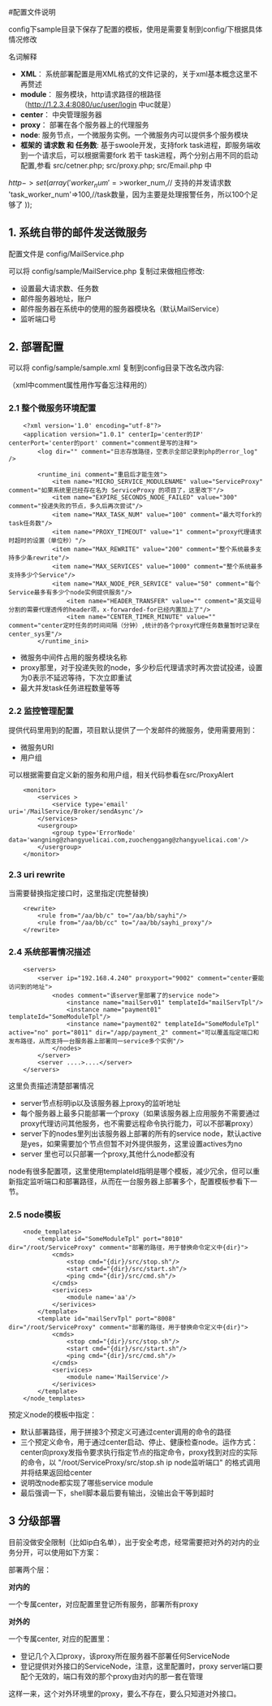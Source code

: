 #配置文件说明

config下sample目录下保存了配置的模板，使用是需要复制到config/下根据具体情况修改

名词解释

- **XML**：  系统部署配置是用XML格式的文件记录的，关于xml基本概念这里不再赘述
- **module**：  服务模块，http请求路径的根路径（http://1.2.3.4:8080/uc/user/login 中uc就是）
- **center**： 中央管理服务器
- **proxy**： 部署在各个服务器上的代理服务
- **node**: 服务节点，一个微服务实例。一个微服务内可以提供多个服务模块
- **框架的 请求数 和 任务数**: 基于swoole开发，支持fork task进程，即服务端收到一个请求后，可以根据需要fork 若干 task进程，两个分别占用不同的启动配置,参看 src/cetner.php; src/proxy.php; src/Email.php 中

$http->set(array(
    'worker_num' =>$worker_num,// 支持的并发请求数
    'task_worker_num'=>100,//task数量，因为主要是处理报警任务，所以100个足够了
));


## 1. 系统自带的邮件发送微服务

配置文件是 config/MailService.php

可以将 config/sample/MailService.php 复制过来做相应修改:

- 设置最大请求数、任务数
- 邮件服务器地址，账户
- 邮件服务器在系统中的使用的服务器模块名（默认MailService）
- 监听端口号

## 2. 部署配置 

可以将 config/sample/sample.xml 复制到config目录下改名改内容:

（xml中comment属性用作写备忘注释用的）

### 2.1 整个微服务环境配置

		<?xml version='1.0' encoding="utf-8"?>
		<application version="1.0.1" centerIp='center的IP' centerPort='center的port' comment="comment是写的注释">
			<log dir="" comment="日志存放路径，空表示全部记录到php的error_log" />

	        <runtime_ini comment="重启后才能生效">
	            <item name="MICRO_SERVICE_MODULENAME" value="ServiceProxy" comment="如果系统里已经存在名为 ServiceProxy 的项目了，这里改下"/>
	            <item name="EXPIRE_SECONDS_NODE_FAILED" value="300" comment="投递失败的节点，多久后再次尝试"/>
	            <item name="MAX_TASK_NUM" value="100" comment="最大可fork的task任务数"/>
	            <item name="PROXY_TIMEOUT" value="1" comment="proxy代理请求时超时的设置（单位秒）"/>
	            <item name="MAX_REWRITE" value="200" comment="整个系统最多支持多少条rewrite"/>
	            <item name="MAX_SERVICES" value="1000" comment="整个系统最多支持多少个Service"/>
	            <item name="MAX_NODE_PER_SERVICE" value="50" comment="每个Service最多有多少个node实例提供服务"/>
                    <item name="HEADER_TRANSFER" value="" comment="英文逗号分割的需要代理透传的header项，x-forwarded-for已经内置加上了"/>
                    <item name="CENTER_TIMER_MINUTE" value="" comment="center定时任务的时间间隔（分钟）,统计的各个proxy代理任务数量暂时记录在center_sys里"/>
	        </runtime_ini>

- 微服务中间件占用的服务模块名称 
- proxy那里，对于投递失败的node，多少秒后代理请求时再次尝试投递，设置为0表示不延迟等待，下次立即重试
- 最大并发task任务进程数量等等


### 2.2 监控管理配置

提供代码里用到的配置，项目默认提供了一个发邮件的微服务，使用需要用到：

- 微服务URI
- 用户组

可以根据需要自定义新的服务和用户组，相关代码参看在src/ProxyAlert

		<monitor>
            <services >
                <service type='email' uri='/MailService/Broker/sendAsync'/>
            </services>
            <usergroup>
                <group type='ErrorNode' data='wangning@zhangyuelicai.com,zuochenggang@zhangyuelicai.com'/>
            </usergroup>
        </monitor>

### 2.3 uri rewrite

当需要替换指定接口时，这里指定(完整替换)

	    <rewrite>
			<rule from="/aa/bb/c" to="/aa/bb/sayhi"/>
			<rule from="/aa/bb/cc" to="/aa/bb/sayhi_proxy"/>
		</rewrite>

### 2.4 系统部署情况描述

		<servers>
			<server ip="192.168.4.240" proxyport="9002" comment="center要能访问到的地址">
				<nodes comment="该server里部署了的service node">
	                <instance name="mailServ01" templateId="mailServTpl"/>
					<instance name="payment01" templateId="SomeModuleTpl"/>
					<instance name="payment02" templateId="SomeModuleTpl" active="no" port="8011" dir="/app/payment_2" comment="可以覆盖指定端口和发布路径，从而支持一台服务器上部署同一service多个实例"/>
				</nodes>
			</server>
			<server ....>....</server>
		</servers>

这里负责描述清楚部署情况

- server节点标明ip以及该服务器上proxy的监听地址
- 每个服务器上最多只能部署一个proxy（如果该服务器上应用服务不需要通过proxy代理访问其他服务，也不需要远程命令执行能力，可以不部署proxy）
- server下的nodes里列出该服务器上部署的所有的service node，默认active是yes，如果需要加个节点但暂不对外提供服务，这里设置actives为no
- server 里也可以只部署一个proxy,其他什么node都没有

node有很多配置项，这里使用templateId指明是哪个模板，减少冗余，但可以重新指定监听端口和部署路径，从而在一台服务器上部署多个，配置模板参看下一节。

### 2.5 node模板

		<node_templates>
			<template id="SomeModuleTpl" port="8010" dir="/root/ServiceProxy" comment="部署的路径，用于替换命令定义中{dir}">
				<cmds>
	                <stop cmd="{dir}/src/stop.sh"/>
					<start cmd="{dir}/src/start.sh"/>
					<ping cmd="{dir}/src/cmd.sh"/>
				</cmds>
				<serivices>
					<module name='aa'/>
				</serivices>
			</template>
			<template id="mailServTpl" port="8008" dir="/root/ServiceProxy" comment="部署的路径，用于替换命令定义中{dir}">
				<cmds>
	                <stop cmd="{dir}/src/stop.sh"/>
					<start cmd="{dir}/src/start.sh"/>
					<ping cmd="{dir}/src/cmd.sh"/>
				</cmds>
				<serivices>
					<module name='MailService'/>
				</serivices>
			</template>
		</node_templates>

预定义node的模板中指定：

- 默认部署路径，用于拼接3个预定义可通过center调用的命令的路径
- 三个预定义命令，用于通过center启动、停止、健康检查node。运作方式：center向proxy发指令要求执行指定节点的指定命令，proxy找到对应的实际的命令，以 "/root/ServiceProxy/src/stop.sh ip node监听端口" 的格式调用并将结果返回给center
- 说明改node都实现了哪些service module
- 最后强调一下，shell脚本最后要有输出，没输出会干等到超时

## 3 分级部署

目前没做安全限制（比如ip白名单），出于安全考虑，经常需要把对外的对内的业务分开，可以使用如下方案：

部署两个层：

**对内的**

一个专属center，对应配置里登记所有服务，部署所有proxy
	
**对外的**

一个专属center, 对应的配置里：

* 登记几个入口proxy，该proxy所在服务器不部署任何ServiceNode
* 登记提供对外接口的ServiceNode，注意，这里配置时，proxy server端口要配个无效的，端口有效的那个proxy由对内的那一套在管理

这样一来，这个对外环境里的proxy，要么不存在，要么只知道对外接口。
